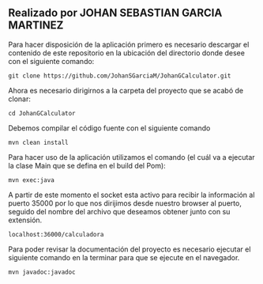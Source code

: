 ## Realizado por JOHAN SEBASTIAN GARCIA MARTINEZ

Para hacer disposición de la aplicación primero es necesario descargar el contenido de este repositorio en la ubicación del directorio donde desee con el siguiente comando:

```
git clone https://github.com/JohanSGarciaM/JohanGCalculator.git
```

Ahora es necesario dirigirnos a la carpeta del proyecto que se acabó de clonar:

```
cd JohanGCalculator
```

Debemos compilar el código fuente con el siguiente comando

```
mvn clean install
```
Para hacer uso de la aplicación utilizamos el comando (el cuál va a ejecutar la clase Main que se defina en el build del Pom):

```
mvn exec:java
```

A partir de este momento el socket esta activo para recibir la información al puerto 35000 por lo que nos dirijimos desde nuestro browser al puerto, seguido del nombre del archivo que deseamos obtener junto con su extensión.

```
localhost:36000/calculadora
```

Para poder revisar la documentación del proyecto es necesario ejecutar el siguiente comando en la terminar para que se ejecute en el navegador.

```
mvn javadoc:javadoc
```